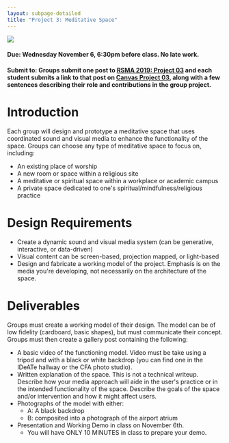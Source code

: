 ```yaml
---
layout: subpage-detailed
title: "Project 3: Meditative Space"
---
```


<img
src="https://images.squarespace-cdn.com/content/v1/5cfd3effe02806000151e559/1566291421506-BTE3RV7CBQG0R0IDX74D/ke17ZwdGBToddI8pDm48kGwqNa-TSATgABi909OK27Z7gQa3H78H3Y0txjaiv_0fDoOvxcdMmMKkDsyUqMSsMWxHk725yiiHCCLfrh8O1z5QPOohDIaIeljMHgDF5CVlOqpeNLcJ80NK65_fV7S1UQSxQa_pE67Ig1CszvlZo11NCLvqIlshiNC_JCcjnOmqOV4zqrbdg_2AqIEjj1Z3Fg/Our+Time-1-5.jpg?format=2500w" 
style="max-width: 600px;" 
/>

#### Due: Wednesday November 6, 6:30pm before class. No late work.

#### Submit to: Groups submit one post to [RSMA 2019: Project 03](http://ideate.xsead.cmu.edu/gallery/pools/03-meditative-space/) and each student submits a link to that post on [Canvas Project 03](https://canvas.cmu.edu/courses/11945/assignments/180416), along with a few sentences describing their role and contributions in the group project.

# Introduction

Each group will design and prototype a meditative space that uses coordinated sound and visual media to enhance the functionality of the space. Groups can choose any type of meditative space to focus on, including:

- An existing place of worship
- A new room or space within a religious site
- A meditative or spiritual space within a workplace or academic campus
- A private space dedicated to one's spiritual/mindfulness/religious practice


# Design Requirements

- Create a dynamic sound and visual media system (can be generative, interactive, or data-driven)
- Visual content can be screen-based, projection mapped, or light-based
- Design and fabricate a working model of the project. Emphasis is on the media you're developing, not necessarily on the architecture of the space.


# Deliverables

Groups must create a working model of their design. The model can be of low fidelity (cardboard, basic shapes), but must communicate their concept. Groups must then create a gallery post containing the following:

- A basic video of the functioning model. Video must be take using a tripod and with a black or white backdrop (you can find one in the IDeATe hallway or the CFA photo studio).
- Written explanation of the space. This is not a technical writeup. Describe how your media approach will aide in the user's practice or in the intended functionality of the space. Describe the goals of the space and/or intervention and how it might affect users.
- Photographs of the model with either:
  - A: A black backdrop
  - B: composited into a photograph of the airport atrium
- Presentation and Working Demo in class on November 6th.
  - You will have ONLY 10 MINUTES in class to prepare your demo.
